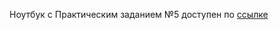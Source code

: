Ноутбук с Практическим заданием №5 доступен по [ссылке](https://colab.research.google.com/drive/1aiHL_8YNNqpwnDD0nXxfp5HAvegkSS7C?usp=sharing)

